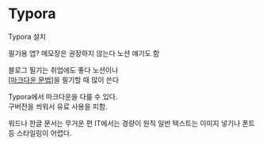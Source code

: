 # Typora


Typora 설치 

필기용 앱? 
메모장은 권장하지 않는다 
노션 얘기도 함 

블로그 필기는 취업에도 좋다 노션이나  
[[마크다운 문법]]을 필기할 때 많이 쓴다 

Typora에서 마크다운을 다룰 수 있다.  
구버전을 씌워서 유료 사용을 피함. 

워드나 한글 문서는 무거운 편 
IT에서는 경량이 원칙 
일반 텍스트는 이미지 넣기나 폰트 등 스타일링이 어렵다.  

[//begin]: # "Autogenerated link references for markdown compatibility"
[마크다운 문법]: <마크다운 문법.md> "마크다운 문법"
[//end]: # "Autogenerated link references"